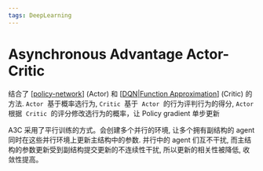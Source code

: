 ```yaml
---
tags: DeepLearning
---
```


# Asynchronous Advantage Actor-Critic

结合了 [[policy-network]] (Actor) 和 [[DQN|Function Approximation]] (Critic) 的方法. `Actor`  基于概率选行为, `Critic`  基于  `Actor`  的行为评判行为的得分, `Actor`  根据  `Critic`  的评分修改选行为的概率，让 Policy gradient 单步更新

A3C 采用了平行训练的方式。会创建多个并行的环境, 让多个拥有副结构的 agent 同时在这些并行环境上更新主结构中的参数. 并行中的 agent 们互不干扰, 而主结构的参数更新受到副结构提交更新的不连续性干扰, 所以更新的相关性被降低, 收敛性提高。

[//begin]: # "Autogenerated link references for markdown compatibility"
[policy-network]: policy-network.md "policy-network"
[DQN|Function Approximation]: DQN.md "Deep Q-Network"
[//end]: # "Autogenerated link references"
